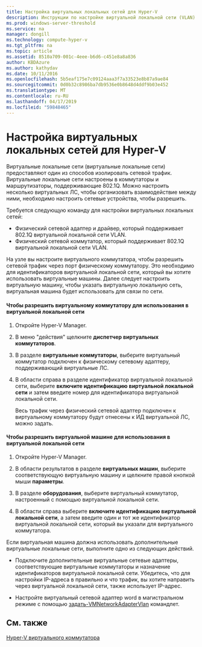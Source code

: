 ```yaml
---
title: Настройка виртуальных локальных сетей для Hyper-V
description: Инструкции по настройке виртуальной локальной сети (VLAN) для использования виртуальными машинами на узле Hyper-V.
ms.prod: windows-server-threshold
ms.service: na
manager: dongill
ms.technology: compute-hyper-v
ms.tgt_pltfrm: na
ms.topic: article
ms.assetid: 8510a709-001c-4eee-b6d6-c451e8a8a836
author: KBDAzure
ms.author: kathydav
ms.date: 10/11/2016
ms.openlocfilehash: 5b5eaf175e7c09124aaa3f7a33523e8b87a9ae84
ms.sourcegitcommit: 0d0b32c8986ba7db9536e0b8648d4ddf9b03e452
ms.translationtype: MT
ms.contentlocale: ru-RU
ms.lasthandoff: 04/17/2019
ms.locfileid: "59848465"
---
```

# <a name="configure-virtual-local-area-networks-for-hyper-v"></a>Настройка виртуальных локальных сетей для Hyper-V
Виртуальные локальные сети \(виртуальные локальные сети\) предоставляют один из способов изолировать сетевой трафик. Виртуальные локальные сети настроены в коммутаторы и маршрутизаторы, поддерживающие 802.1Q. Можно настроить несколько виртуальных ЛС, чтобы организовать взаимодействие между ними, необходимо настроить сетевые устройства, чтобы разрешить. 

Требуется следующую команду для настройки виртуальных локальных сетей:  
  
-   Физический сетевой адаптер и драйвер, который поддерживает 802.1Q виртуальной локальной сети VLAN.  
-   Физический сетевой коммутатор, который поддерживает 802.1Q виртуальной локальной сети VLAN.  
  
На узле вы настроите виртуального коммутатора, чтобы разрешить сетевой трафик через порт физическому коммутатору. Это необходимо для идентификаторов виртуальной локальной сети, который вы хотите использовать виртуальные машины. Далее следует настроить виртуальную машину, чтобы указать виртуальную локальную сеть, виртуальная машина будет использовать для связи по сети.  
  
#### <a name="to-allow-a-virtual-switch-to-use-a-vlan"></a>Чтобы разрешить виртуальному коммутатору для использования в виртуальной локальной сети  
  
1.  Откройте Hyper\-V Manager.  
  
2.  В меню "действия" щелкните **диспетчер виртуальных коммутаторов**.  
  
3.  В разделе **виртуальные коммутаторы**, выберите виртуальный коммутатор подключен к физическому сетевому адаптеру, поддерживающий виртуальные ЛС. 

4. В области справа в разделе идентификатор виртуальной локальной сети, выберите **включите идентификацию виртуальной локальной сети** и затем введите номер для идентификатора виртуальной локальной сети.  
  
    Весь трафик через физический сетевой адаптер подключен к виртуальному коммутатору будут отнесены к ИД виртуальной ЛС, можно задать.  
  
#### <a name="to-allow-a-virtual-machine-to-use-a-vlan"></a>Чтобы разрешить виртуальной машине для использования в виртуальной локальной сети  
  
1.  Откройте Hyper\-V Manager.  
  
2.  В области результатов в разделе **виртуальных машин**, выберите соответствующую виртуальную машину и щелкните правой кнопкой мыши **параметры**.  

3.  В разделе **оборудования**, выберите виртуальный коммутатор, настроенный с помощью виртуальной локальной сети.
  
4.  В области справа выберите **включите идентификацию виртуальной локальной сети**, а затем введите один и тот же идентификатор виртуальной локальной сети, который вы указали для виртуального коммутатора. 

Если виртуальная машина должна использовать дополнительные виртуальные локальные сети, выполните одно из следующих действий.  
  
-   Подключите дополнительные виртуальные сетевые адаптеры, соответствующие виртуальные коммутаторы и назначение идентификаторов виртуальной локальной сети. Убедитесь, что для настройки IP-адреса в правильно и что трафик, вы хотите направить через виртуальной локальной сети, также использует IP-адрес.  
  
-   Настройте виртуальный сетевой адаптер word в магистральном режиме с помощью [задать\-VMNetworkAdapterVlan](https://technet.microsoft.com/library/hh848475.aspx) командлет.
  
## <a name="see-also"></a>См. также  
 
[Hyper\-V виртуального коммутатора](https://technet.microsoft.com/windows-server-docs/networking/technologies/hyper-v-virtual-switch/hyper-v-virtual-switch)